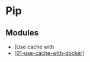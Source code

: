 Pip
===

Modules
---

- [Use cache with
- [[01-use-cache-with-docker]]

[//begin]: # "Autogenerated link references for markdown compatibility"
[01-use-cache-with-docker]: 01-use-cache-with-docker.md "Use cache with docker"
[//end]: # "Autogenerated link references"